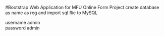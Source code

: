 #Bootstrap Web Application for MFU Online Form Project
create database as name as reg and import sql flie to MySQL

username admin\
password admin
